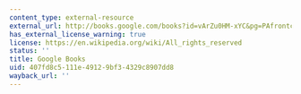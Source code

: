 ```yaml
---
content_type: external-resource
external_url: http://books.google.com/books?id=vArZu0HM-xYC&pg=PAfrontcover
has_external_license_warning: true
license: https://en.wikipedia.org/wiki/All_rights_reserved
status: ''
title: Google Books
uid: 407fd8c5-111e-4912-9bf3-4329c8907dd8
wayback_url: ''
---
```

